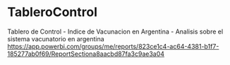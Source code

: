 # TableroControl
Tablero de Control - Indice de Vacunacion en Argentina - Analisis sobre el sistema vacunatorio en argentina
https://app.powerbi.com/groups/me/reports/823ce1c4-ac64-4381-b1f7-185277ab0f69/ReportSectiona8aacbd87fa3c9ae3a04

